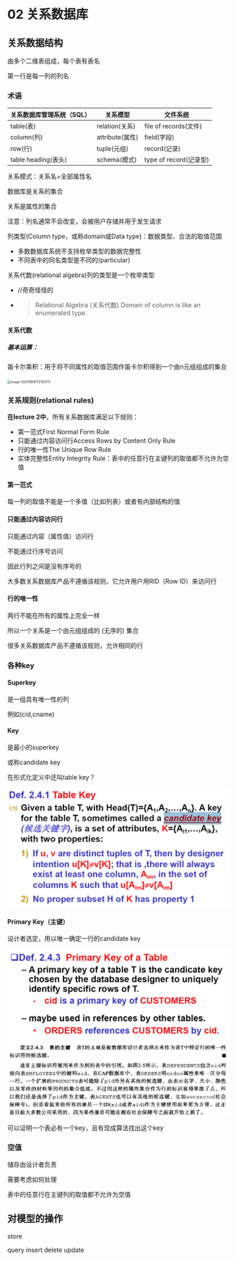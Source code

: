 

# 02 关系数据库

## 关系数据结构

由多个二维表组成，每个表有表名

第一行是每一列的列名

### 术语

| 关系数据库管理系统（SQL） | 关系模型        | 文件系统               |
| ------------------------- | --------------- | ---------------------- |
| table(表)                 | relation(关系)  | file of records(文件)  |
| column(列)                | attribute(属性) | field(字段)            |
| row(行)                   | tuple(元组)     | record(记录)           |
| table heading(表头)       | schema(模式)    | type of record(记录型) |

关系模式：关系名+全部属性名

数据库是关系的集合

关系是属性的集合

注意：列名通常不会改变，会被用户存储并用于发生请求

列类型(Column type，或称domain或Data type)：数据类型、合法的取值范围

* 多数数据库系统不支持枚举类型的数据完整性
* 不同表中的同名类型是不同的(particular)

关系代数(relational algebra)列的类型是一个枚举类型

* //奇奇怪怪的

* > Relational Algebra (关系代数)
  > Domain of column is like an enumerated type.

#### 关系代数

##### 基本运算：

笛卡尔乘积：用于将不同属性的取值范围作笛卡尔积得到一个由n元组组成的集合

<img src="C:\Users\10643\AppData\Roaming\Typora\typora-user-images\image-20210906172153172.png"   alt="image-20210906172153172" style="zoom:50%;" />



### 关系规则(relational rules)

**在lecture 2中**，所有关系数据库满足以下规则：

* 第一范式First Normal Form Rule
* 只能通过内容访问行Access Rows by Content Only Rule
* 行的唯一性The Unique Row Rule
* 实体完整性Entity Integrity Rule：表中的任意行在主键列的取值都不允许为空值

#### 第一范式

每一列的取值不能是一个多值（比如列表）或者有内部结构的值

#### 只能通过内容访问行

只能通过内容（属性值）访问行

不能通过行序号访问

因此行列之间是没有序号的

大多数关系数据库产品不遵循该规则，它允许用户用RID（Row ID）来访问行

#### 行的唯一性

两行不能在所有的属性上完全一样

所以一个关系是一个由元组组成的 (无序的) 集合

很多关系数据库产品不遵循该规则，允许相同的行

### 各种key

#### Superkey

是一组具有唯一性的列

例如(cid,cname)

#### Key

是最小的superkey

或称candidate key

在形式化定义中还叫table key？

<img src="images/image-20210913164950312.png"   alt="image-20210913164950312" style="zoom:67%;" />

#### Primary Key（主键）

设计者选定，用以唯一确定一行的candidate key

<img src="images/image-20210913170214262.png"   alt="image-20210913170214262" style="zoom:67%;" />

<img src="images/image-20210913170421031.png"   alt="image-20210913170421031" style="zoom:67%;" />

可以证明一个表必有一个key，且有现成算法找出这个key

### 空值

储存由设计者负责

需要考虑如何处理

表中的任意行在主键列的取值都不允许为空值



## 对模型的操作

store

query insert delete update


